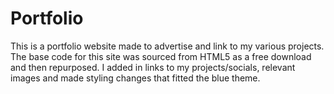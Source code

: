 # Portfolio


This is a portfolio website made to advertise and link to my various projects. The base code for this site was 
sourced from HTML5 as a free download and then repurposed. I added in links to my projects/socials, relevant images
and made styling changes that fitted the blue theme. 

